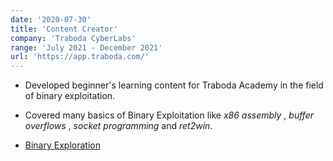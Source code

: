 ```yaml
---
date: '2020-07-30'
title: 'Content Creator'
company: 'Traboda CyberLabs'
range: 'July 2021 - December 2021'
url: 'https://app.traboda.com/'
---
```


- Developed beginner's learning content for Traboda Academy in the field of binary exploitation.

- Covered many basics of Binary Exploitation like *x86 assembly* , *buffer overflows* , *socket programming* and *ret2win*. 

- [Binary Exploration](https://app.traboda.com/academy/intro-to-binary-exploitation)